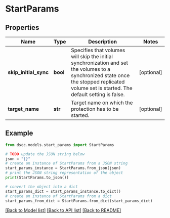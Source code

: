 # StartParams


## Properties

Name | Type | Description | Notes
------------ | ------------- | ------------- | -------------
**skip_initial_sync** | **bool** | Specifies that volumes will skip the initial synchronization and set the volumes to a synchronized state once the stopped replicated volume set is started. The default setting is false. | [optional] 
**target_name** | **str** | Target name on which the protection has to be started. | [optional] 

## Example

```python
from dscc.models.start_params import StartParams

# TODO update the JSON string below
json = "{}"
# create an instance of StartParams from a JSON string
start_params_instance = StartParams.from_json(json)
# print the JSON string representation of the object
print(StartParams.to_json())

# convert the object into a dict
start_params_dict = start_params_instance.to_dict()
# create an instance of StartParams from a dict
start_params_from_dict = StartParams.from_dict(start_params_dict)
```
[[Back to Model list]](../README.md#documentation-for-models) [[Back to API list]](../README.md#documentation-for-api-endpoints) [[Back to README]](../README.md)


